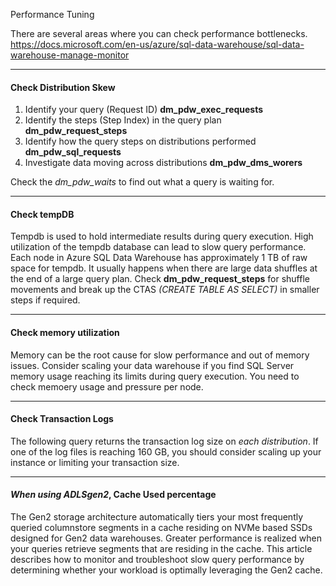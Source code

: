 Performance Tuning

There are several areas where you can check performance bottlenecks. 
https://docs.microsoft.com/en-us/azure/sql-data-warehouse/sql-data-warehouse-manage-monitor

***
#### Check Distribution Skew

1. Identify your query (Request ID) **dm_pdw_exec_requests**
2. Identify the steps (Step Index) in the query plan **dm_pdw_request_steps**
3. Identify how the query steps on distributions performed **dm_pdw_sql_requests**
4. Investigate data moving across distributions **dm_pdw_dms_worers**

Check the *dm_pdw_waits* to find out what a query is waiting for.

***
#### Check tempDB
Tempdb is used to hold intermediate results during query execution. High utilization of the tempdb database can lead to slow query performance. Each node in Azure SQL Data Warehouse has approximately 1 TB of raw space for tempdb. It usually happens when there are large data shuffles at the end of a large query plan. Check **dm_pdw_request_steps** for shuffle movements and break up the CTAS *(CREATE TABLE AS SELECT)* in smaller steps if required. 

***
#### Check memory utilization
Memory can be the root cause for slow performance and out of memory issues. Consider scaling your data warehouse if you find SQL Server memory usage reaching its limits during query execution. You need to check memoery usage and pressure per node.

***
#### Check Transaction Logs
The following query returns the transaction log size on *each distribution*. If one of the log files is reaching 160 GB, you should consider scaling up your instance or limiting your transaction size.

***
#### *When using ADLSgen2*, Cache Used percentage
The Gen2 storage architecture automatically tiers your most frequently queried columnstore segments in a cache residing on NVMe based SSDs designed for Gen2 data warehouses. Greater performance is realized when your queries retrieve segments that are residing in the cache. This article describes how to monitor and troubleshoot slow query performance by determining whether your workload is optimally leveraging the Gen2 cache.
